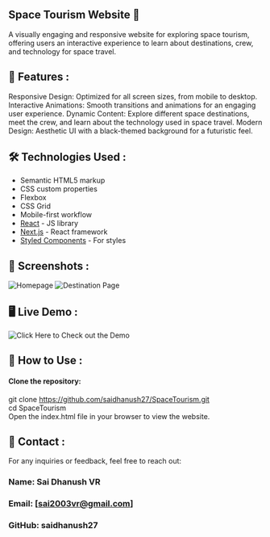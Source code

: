 ## Space Tourism Website 🌌
A visually engaging and responsive website for exploring space tourism, offering users an interactive experience to learn about destinations, crew, and technology for space travel.

## 🚀 Features :
Responsive Design: Optimized for all screen sizes, from mobile to desktop.
Interactive Animations: Smooth transitions and animations for an engaging user experience.
Dynamic Content: Explore different space destinations, meet the crew, and learn about the technology used in space travel.
Modern Design: Aesthetic UI with a black-themed background for a futuristic feel.


## 🛠️ Technologies Used :
- Semantic HTML5 markup
- CSS custom properties
- Flexbox
- CSS Grid
- Mobile-first workflow
- [React](https://reactjs.org/) - JS library
- [Next.js](https://nextjs.org/) - React framework
- [Styled Components](https://styled-components.com/) - For styles


## 📸 Screenshots :

![Homepage](path/to/homepage-screenshot.png)
![Destination Page](path/to/destination-page-screenshot.png)

## 🖥️ Live Demo :
![Click Here to Check out the Demo](https://space-tourism-by-saidhanush.vercel.app/)


## 📝 How to Use :
#### Clone the repository:
git clone https://github.com/saidhanush27/SpaceTourism.git <br>
cd SpaceTourism <br>
Open the index.html file in your browser to view the website.


## 📧 Contact :
For any inquiries or feedback, feel free to reach out:<br>
### Name: Sai Dhanush VR <br>
### Email: [sai2003vr@gmail.com] <br>
### GitHub: saidhanush27 <br>
